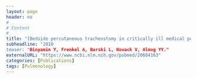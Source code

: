 ```yaml
---
layout: page
header: no
#
# Content
#
title: "[Bedside percutaneous tracheostomy in critically ill medical patients: clinical characteristics, outcome and complications]."
subheadline: "2010
teaser: "Binyamin Y, Frenkel A, Barski L, Novack V, Almog YY."
externalURL: "https://www.ncbi.nlm.nih.gov/pubmed/20684163"
categories: [Publications]
tags: [Pulmonology]
---
```

